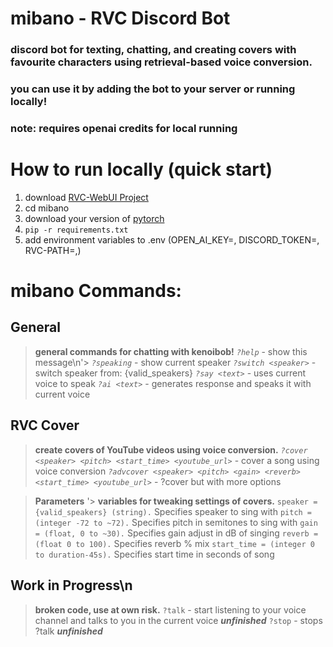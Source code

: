 # mibano - RVC Discord Bot
### discord bot for texting, chatting, and creating covers with favourite characters using retrieval-based voice conversion.
### you can use it by adding the bot to your server or running locally!
### note: requires openai credits for local running
# How to run locally (quick start)
1. download [RVC-WebUI Project](https://github.com/RVC-Project/Retrieval-based-Voice-Conversion-WebUI/tree/main)
2. cd mibano
3. download your version of [pytorch](https://pytorch.org/get-started/locally/)
4. `pip -r requirements.txt`
5. add environment variables to .env (OPEN_AI_KEY=, DISCORD_TOKEN=, RVC-PATH=,)
# mibano Commands:
## General
> **general commands for chatting with kenoibob!**
> *`?help`* - show this message\n'> *`?speaking`* - show current speaker
> *`?switch <speaker>`* - switch speaker from: {valid_speakers}
> *`?say <text>`* - uses current voice to speak
> *`?ai <text>`* - generates response and speaks it with current voice

## RVC Cover
> **create covers of YouTube videos using voice conversion.**
> *`?cover <speaker> <pitch> <start_time> <youtube_url>`* - cover a song using voice conversion
> *`?advcover <speaker> <pitch> <gain> <reverb> <start_time> <youtube_url>`* - ?cover but with more options

> **Parameters**
'> **variables for tweaking settings of covers.** 
> `speaker = {valid_speakers} (string).` Specifies speaker to sing with
> `pitch = (integer -72 to ~72).` Specifies pitch in semitones to sing with
> `gain = (float, 0 to ~30).` Specifies gain adjust in dB of singing
> `reverb = (float 0 to 100).` Specifies reverb % mix 
> `start_time = (integer 0 to duration-45s).` Specifies start time in seconds of song

## Work in Progress\n
> **broken code, use at own risk.** 
> `?talk` - start listening to your voice channel and talks to you in the current voice ***unfinished***
> `?stop` - stops ?talk ***unfinished***
